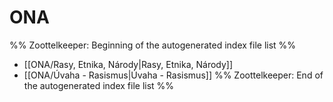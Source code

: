 # ONA
%% Zoottelkeeper: Beginning of the autogenerated index file list  %%
-  [[ONA/Rasy, Etnika, Národy|Rasy, Etnika, Národy]]
-  [[ONA/Úvaha - Rasismus|Úvaha - Rasismus]]
%% Zoottelkeeper: End of the autogenerated index file list  %%
